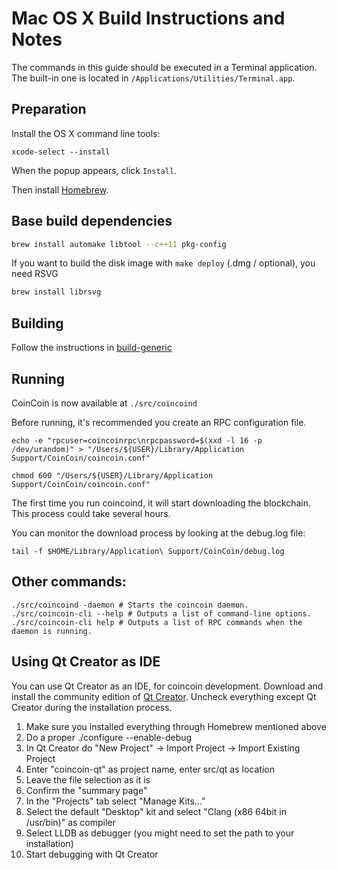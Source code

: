 Mac OS X Build Instructions and Notes
====================================
The commands in this guide should be executed in a Terminal application.
The built-in one is located in `/Applications/Utilities/Terminal.app`.

Preparation
-----------
Install the OS X command line tools:

`xcode-select --install`

When the popup appears, click `Install`.

Then install [Homebrew](https://brew.sh).

Base build dependencies
-----------------------

```bash
brew install automake libtool --c++11 pkg-config
```

If you want to build the disk image with `make deploy` (.dmg / optional), you need RSVG
```bash
brew install librsvg
```

Building
--------

Follow the instructions in [build-generic](build-generic.md)

Running
-------

CoinCoin is now available at `./src/coincoind`

Before running, it's recommended you create an RPC configuration file.

    echo -e "rpcuser=coincoinrpc\nrpcpassword=$(xxd -l 16 -p /dev/urandom)" > "/Users/${USER}/Library/Application Support/CoinCoin/coincoin.conf"

    chmod 600 "/Users/${USER}/Library/Application Support/CoinCoin/coincoin.conf"

The first time you run coincoind, it will start downloading the blockchain. This process could take several hours.

You can monitor the download process by looking at the debug.log file:

    tail -f $HOME/Library/Application\ Support/CoinCoin/debug.log

Other commands:
-------

    ./src/coincoind -daemon # Starts the coincoin daemon.
    ./src/coincoin-cli --help # Outputs a list of command-line options.
    ./src/coincoin-cli help # Outputs a list of RPC commands when the daemon is running.

Using Qt Creator as IDE
------------------------
You can use Qt Creator as an IDE, for coincoin development.
Download and install the community edition of [Qt Creator](https://www.qt.io/download/).
Uncheck everything except Qt Creator during the installation process.

1. Make sure you installed everything through Homebrew mentioned above
2. Do a proper ./configure --enable-debug
3. In Qt Creator do "New Project" -> Import Project -> Import Existing Project
4. Enter "coincoin-qt" as project name, enter src/qt as location
5. Leave the file selection as it is
6. Confirm the "summary page"
7. In the "Projects" tab select "Manage Kits..."
8. Select the default "Desktop" kit and select "Clang (x86 64bit in /usr/bin)" as compiler
9. Select LLDB as debugger (you might need to set the path to your installation)
10. Start debugging with Qt Creator
